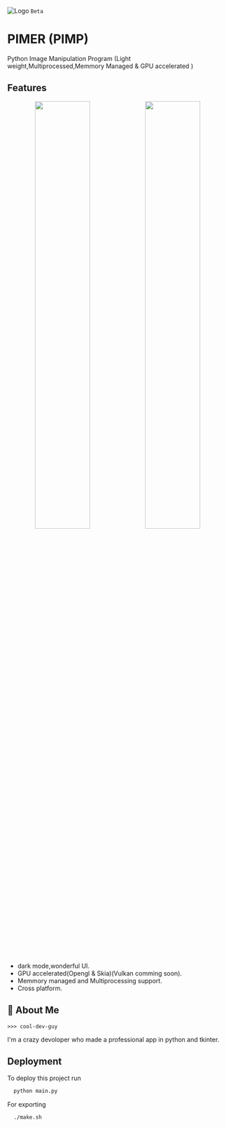 ![Logo](https://github.com/cool-dev-guy/PIMR/blob/main/PIMR.png)
`Beta`
<p align="center">
<h1> PIMER (PIMP)</h1>
Python Image Manipulation Program (Light weight,Multiprocessed,Memmory Managed &amp; GPU accelerated )
</p>



## Features
<p align="center">
  <img src="https://github.com/cool-dev-guy/PIMR/blob/main/app1.png" width="50%" /><img src="https://user-images.githubusercontent.com/116984615/235341807-ae56b473-8c66-44dd-8589-9333b9f03bb3.png" width="50%" />
  
</p>

- dark mode,wonderful UI.
- GPU accelerated(Opengl & Skia)(Vulkan comming soon).
- Memmory managed and Multiprocessing support.
- Cross platform.


## 🚀 About Me
`>>> cool-dev-guy`

I'm a crazy devoloper who made a professional app in python and tkinter.


## Deployment

To deploy this project run

```bash
  python main.py
```

For exporting 

```bash
  ./make.sh
```
